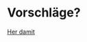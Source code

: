 Vorschläge?
==========
[Her damit](https://docs.google.com/spreadsheets/d/1iJ5zi_SwL1h_tvV9mnOyJfFi1U54Wa9aZlaDIATcSKU/edit?usp=sharing)
